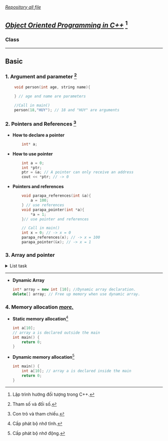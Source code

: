 ###### [Repository all file](../C++/)
## [**_Object Oriented Programming in C++_**](../C++/OOP/) [^1]
[^1]: Lập trình hướng đối tượng trong C++.

### Class

---

## **Basic**
### 1. Argument and parameter [^2]
[^2]: Tham số và đối số.
```cpp
    void person(int age, string name){
        
    } // age and name are parameters

    //Call in main()    
    person(18,"HUY"); // 18 and "HUY" are arguments
```
### 2. Pointers and References [^3] 
[^3]: Con trỏ và tham chiếu.
* **How to declare a pointer**
    ```cpp
        int* a;
    ```
* **How to use pointer**
    ```cpp
        int a = 0;
        int *ptr; 
        ptr = &a; // A pointer can only receive an address
        cout << *ptr; // -> 0
    ```
* **Pointers and references**
    ```cpp
        void parapa_references(int &a){
            a = 100;
        } // use references 
        void parapa_pointer(int *a){
            *a = 1;
        }// use pointer and references

        // Call in main()
        int x = 0; // -> x = 0
        parapa_references(x); // -> x = 100
        parapa_pointer(&x); // -> x = 1

    ```
### 3. Array and pointer
<details>
<summary>List task</summary>

<!-- BeginTask1 -->

  * ### **Task 1**

|**_[question](https://codelearn.io/learning/cpp-nang-cao?activityType=12&activityId=972)_**|**_[source code](../C++/Array/task-1-01.cpp)_**|[_**run**_][run]|
|-|-|-|
<details>
<summary>Code</summary>

```cpp
#include <iostream>
using namespace std;

int getMaxValue(int *p, int n) {
    int max = p[0];
    for (int i = 1; i < n; i++) {
        if (max < p[i]) {
            max = p[i];
        }
    }
    return max;
}

int main() {
    int n;
    cin >> n;
    int *arr = new int [n];
    for (int i = 0; i < n; i++) {
        cin >> arr[i];
    }
    cout << "Max Value = " << getMaxValue(arr, n) << endl;
    return 0;
}
```

</details>

<!-- endTask1 -->

<!-- BeginTask2 -->

  * ### **Task 2**
|[question](https://codelearn.io/learning/cpp-nang-cao?activityType=12&activityId=977)|[source code](../C++/Array/task-2-01.cpp)|[**run**][run]|
|-|-|-|
<details>
<summary>Code</summary>

```cpp
#include <iostream>
using namespace std;
int sum_argument(int *arr, int n) {
    int sum = arr[0];
    for (int i = 1; i < n; i++) {
        sum +=arr[i];
    }
    return sum;
}
void input_array(int *arr, int n) {
    for (int i = 0; i < n; i++) {
        cin >> arr[i];
    }
} // type value to array
int main() {
    int n;
    cin >> n;
    int *arr = new int [n];
    input_array(arr,n);
    cout << "Sum: " << sum_argument(arr,n) << endl;


    return 0;
}
```
</details>

<!-- endTask2 -->

<!-- BeginTask3 -->

 
  * ### **Task**
|[**question**]()|[**source code**](../C++/Array/)|[**run**][run]|
|-|-|-|
<details>
<summary>Code</summary>
 
```cpp
 
```
</details>
 
<!-- endTask3 -->

[run]: https://onecompiler.com/cpp
</details>

***

* **Dynamic Array**
    ```cpp
    int* array = new int [10]; //Dynamic array declaration.
    delete[] array; // Free up memory when use dynamic array.
    ```

### 4. Memory allocation [*more.*](https://codelearn.io/learning/cpp-nang-cao?activityType=8&activityId=979)

[^sma]: Cấp phát bộ nhớ tĩnh.
* **Static memory allocation**[^sma]
    ```cpp
    int a[10];
    // array a is declared outside the main
    int main() {
        return 0;
    }
    ```
[^dma]: Cấp phát bộ nhớ động.
* **Dynamic memory allocation**[^dma]
    ```cpp
    int main() {
        int a[10]; // array a is declared inside the main
        return 0;
    }
    ```